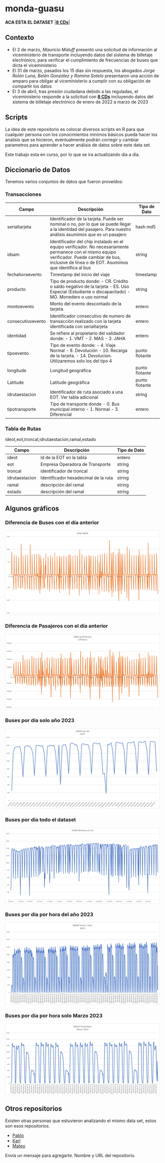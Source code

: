 # monda-guasu

**ACA ESTA EL DATASET**
|[**8 CDs**](https://drive.google.com/drive/folders/12EbE0PEEnCjUVjhzMDNa1W7M9tR4ZzwW)|

## Contexto

* El 2 de marzo, *Mauricio Maluff* presentó una solicitud de información al viceministerio de transporte incluyendo datos del sistema de billetaje electrónico, para verificar el cumplimiento de frecuencias de buses que dicta el viceministerio
* El 31 de marzo, pasados los 15 días sin respuesta, los abogados *Jorge Rolón Luna, Belén González y Romina Sotelo* presentaron una acción de amparo para obligar al viceministerio a cumplir con su obligación de compartir los datos
* El 3 de abril, tras presión ciudadana debido a las reguladas, el viceministerio responde a la solicitud con [**8 CDs**](https://drive.google.com/drive/folders/12EbE0PEEnCjUVjhzMDNa1W7M9tR4ZzwW) incluyendo datos del sistema de billetaje electrónico de enero de 2022 a marzo de 2023

## Scripts

La idea de este repositorio es colocar diversos scripts en R para que cualquier persona con los conocimientos minimos básicos pueda hacer los analisis que se hicieron, eventualmente podrán corregir y cambiar parametros para aprender a hacer análisis de datos sobre este data set.

Este trabajo esta en curso, por lo que se ira actualizando día a día.

## Diccionario de Datos

Tenemos varios conjuntos de datos que fueron proveídos:

### Transacciones

|Campo|Descripción|Tipo de Dato|
|-----|-----------|------------|
|serialtarjeta|Identificador de la tarjeta. Puede ser nominal o no, por lo que se puede llegar a la identidad del pasajero. Para nuestro análisis asumimos que es un pasajero|hash md5|
|idsam|Identificador del chip instalado en el equipo verificador. No necesariamente permanece con el mismo equipo verificador. Puede cambiar de bus, inclusive de línea o de EOT. Asumimos que identifica al bus|string|
|fechahoraevento|Timestamp del inicio del viaje|timestamp|
|producto|Tipo de producto donde:  - CR. Crédito o saldo negativo de la tarjeta - ES. Uso Especial (Estudiante o discapacitado) - MO. Monedero o uso normal|string|
|montoevento|Monto del evento descontado de la tarjeta. |entero|
|consecutivoevento|Identificador consecutivo de numero de transacción realizado con la tarjeta identificada con serialtarjeta|entero|
|identidad|Se refiere al propietario del validador donde: - 1. VMT - 2. MAS - 3. JAHA |entero|
|tipoevento|Tipo de evento donde: - 4. Viaje Normal - 8. Devolución - 10. Recarga de la tarjeta. - 14. Devolucion. Utilizaremos solo los del tipo 4|punto flotante|
|longitude|Longitud geográfica|punto flotante|
|Latitude|Latitude geográfica|punto flotante|
|idrutaestacion|Identificador de ruta asociado a una EOT. Ver tabla adicional|string|
|tipotransporte|Tipo de transporte donde - 0. Bus municipal interno - 1. Normal  - 3. Diferencial|entero|

### Tabla de Rutas

ideot,eot,troncal,idrutaestacion,ramal,estado

|Campo|Descripción|Tipo de Dato|
|-----|-----------|------------|
|ideot|Id de la EOT en la tabla|entero|
|eot | Empresa Operadora de Transporte | string|
|troncal | identificador de troncal|string|
|idrutaestacion| Identificador hexadecimal de la ruta|string|
|ramal|descripción del ramal|string|
|estado|descripción del ramal|string|

## Algunos gráficos

### Diferencia de Buses con el día anterior

![idsamDiffxdia](Graficos/buses/deltaidsamtotal.png)

### Diferencia de Pasajeros con el día anterior

![serialtarjetaDiffxdia](Graficos/personas/deltaserialtarjetatotal.png)

### Buses por dia solo año 2023

![idsamxdia2023](Graficos/buses/idsamxdia2023.png)

### Buses por dia todo el dataset

![idsamxdiatotal](Graficos/buses/idsamxdiatotal.png)

### Buses por dia por hora del año 2023

![idsamxfechahora2023](Graficos/buses/idsamxfechahora2023.png)

### Buses por dia por hora solo Marzo 2023

![idsamxfechahoraMarzo2023](Graficos/buses/idsamxfechahoraMarzo2023.png)

## Otros repositorios

Existen otras personas que estuvieron analizando el mismo data set, estos son esos repositorios.

* [Pablo](https://github.com/pabloacastillo/billetaje-electronico-py-2022)
* [Karl](https://github.com/Karlheinzniebuhr/billetaje_electronico)
* [Mateo](https://github.com/torresmateo/opama)

Envía un mensaje para agregarte. Nombre y URL del repositorio.
